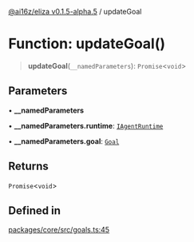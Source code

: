 [@ai16z/eliza v0.1.5-alpha.5](../index.md) / updateGoal

# Function: updateGoal()

> **updateGoal**(`__namedParameters`): `Promise`\<`void`\>

## Parameters

• **\_\_namedParameters**

• **\_\_namedParameters.runtime**: [`IAgentRuntime`](../interfaces/IAgentRuntime.md)

• **\_\_namedParameters.goal**: [`Goal`](../interfaces/Goal.md)

## Returns

`Promise`\<`void`\>

## Defined in

[packages/core/src/goals.ts:45](https://github.com/ai16z/eliza/blob/main/packages/core/src/goals.ts#L45)

